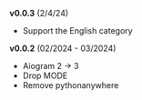 
**v0.0.3** (2/4/24)

* Support the English category

**v0.0.2** (02/2024 - 03/2024)

* Aiogram 2 -> 3
* Drop MODE
* Remove pythonanywhere
